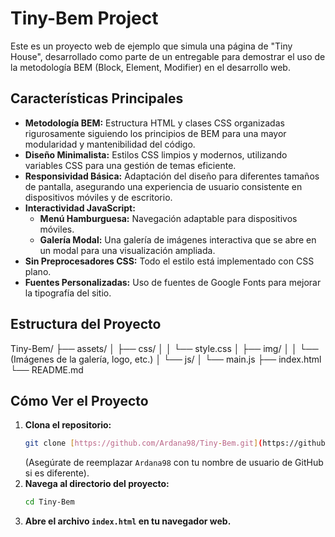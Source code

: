 # Tiny-Bem Project

Este es un proyecto web de ejemplo que simula una página de "Tiny House", desarrollado como parte de un entregable para demostrar el uso de la metodología BEM (Block, Element, Modifier) en el desarrollo web.

## Características Principales

* **Metodología BEM:** Estructura HTML y clases CSS organizadas rigurosamente siguiendo los principios de BEM para una mayor modularidad y mantenibilidad del código.
* **Diseño Minimalista:** Estilos CSS limpios y modernos, utilizando variables CSS para una gestión de temas eficiente.
* **Responsividad Básica:** Adaptación del diseño para diferentes tamaños de pantalla, asegurando una experiencia de usuario consistente en dispositivos móviles y de escritorio.
* **Interactividad JavaScript:**
    * **Menú Hamburguesa:** Navegación adaptable para dispositivos móviles.
    * **Galería Modal:** Una galería de imágenes interactiva que se abre en un modal para una visualización ampliada.
* **Sin Preprocesadores CSS:** Todo el estilo está implementado con CSS plano.
* **Fuentes Personalizadas:** Uso de fuentes de Google Fonts para mejorar la tipografía del sitio.

## Estructura del Proyecto
Tiny-Bem/
├── assets/
│   ├── css/
│   │   └── style.css
│   ├── img/
│   │   └── (Imágenes de la galería, logo, etc.)
│   └── js/
│       └── main.js
├── index.html
└── README.md

## Cómo Ver el Proyecto

1.  **Clona el repositorio:**
    ```bash
    git clone [https://github.com/Ardana98/Tiny-Bem.git](https://github.com/Ardana98/Tiny-Bem.git)
    ```
    (Asegúrate de reemplazar `Ardana98` con tu nombre de usuario de GitHub si es diferente).
2.  **Navega al directorio del proyecto:**
    ```bash
    cd Tiny-Bem
    ```
3.  **Abre el archivo `index.html` en tu navegador web.**
